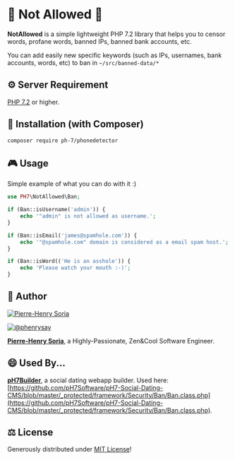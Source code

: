 # 🚫 Not Allowed 🚫

**NotAllowed** is a simple lightweight PHP 7.2 library that helps you to censor words, profane words, banned IPs, banned bank accounts, etc.

You can add easily new specific keywords (such as IPs, usernames, bank accounts, words, etc) to ban in `~/src/banned-data/*`


## ⚙ Server Requirement

[PHP 7.2](https://php.net/releases/7_2_0.php) or higher.


## 📓 Installation (with Composer)

```bash
composer require ph-7/phonedetector
```

## 🎮  Usage

Simple example of what you can do with it :)

```php
use PH7\NotAllowed\Ban;

if (Ban::isUsername('admin')) {
    echo '"admin" is not allowed as username.';
}

if (Ban::isEmail('james@spamhole.com')) {
    echo '"@spamhole.com" domain is considered as a email spam host.';
}

if (Ban::isWord(('He is an asshole')) {
    echo 'Please watch your mouth :-)';
}
```


## 🚀 Author

[![Pierre-Henry Soria](https://avatars0.githubusercontent.com/u/1325411?s=200)](https://pierrehenry.be "My personal website :-)")

[![@phenrysay][twitter-image]][twitter-url]

**[Pierre-Henry Soria][author-url]**, a Highly-Passionate, Zen&Cool Software Engineer.


## 😄 Used By...

**[pH7Builder][ph7cms-url]**, a social dating webapp builder. Used here: [https://github.com/pH7Software/pH7-Social-Dating-CMS/blob/master/_protected/framework/Security/Ban/Ban.class.php](https://github.com/pH7Software/pH7-Social-Dating-CMS/blob/master/_protected/framework/Security/Ban/Ban.class.php).


## ⚖ License

Generously distributed under [MIT License][license-url]!


<!-- GitHub's Markdown reference links -->
[author-url]: https://pierrehenry.be
[ph7cms-url]: https://ph7cms.com
[license-url]: https://opensource.org/licenses/MIT
[twitter-image]: https://img.shields.io/twitter/url/https/shields.io.svg?style=social
[twitter-url]: https://twitter.com/phenrysay



